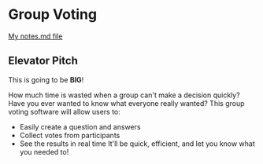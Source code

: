 # Group Voting

[My notes.md file](notes.md)

## Elevator Pitch

This is going to be **BIG**!

How much time is wasted when a group can't make a decision quickly?
Have you ever wanted to know what everyone really wanted?
This group voting software will allow users to:
* Easily create a question and answers
* Collect votes from participants
* See the results in real time
It'll be quick, efficient, and let you know what you needed to!